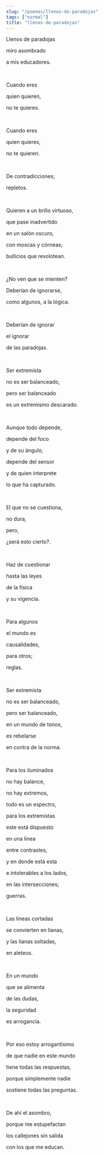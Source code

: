 ```yaml
---
slug: "/poemas/llenos-de-paradojas"
tags: ["normal"]
title: "llenos-de-paradojas"
---
```

Llenos de paradojas

miro asombrado

a mis educadores.

&nbsp;

Cuando eres

quien quieren,

no te quieres.

&nbsp;

Cuando eres

quien quieres,

no te quieren.

&nbsp;

De contradicciones;

repletos.

&nbsp;

Quieren a un brillo virtuoso,

que pase inadvertido

en un salón oscuro,

con moscas y córneas;

bullicios que revolotean.

&nbsp;

¿No ven que se mienten?

Deberían de ignorarse,

como algunos, a la lógica.

&nbsp;

Deberían de ignorar

el ignorar

de las paradojas.

&nbsp;

Ser extremista

no es ser balanceado,

pero ser balanceado

es un extremismo descarado.

&nbsp;

Aunque todo depende,

depende del foco

y de su ángulo,

depende del sensor

y de quien interprete

lo que ha capturado.

&nbsp;

El que no se cuestiona,

no dura,

pero,

¿será esto cierto?.

&nbsp;

Haz de cuestionar

hasta las leyes

de la física

y su vigencia.

&nbsp;

Para algunos

el mundo es

causalidades,

para otros;

reglas.

&nbsp;

Ser extremista

no es ser balanceado,

pero ser balanceado,

en un mundo de tonos,

es rebelarse

en contra de la norma.

&nbsp;

Para los iluminados

no hay balance,

no hay extremos,

todo es un espectro,

para los extremistas

este está dispuesto

en una línea

entre contrastes,

y en donde está esta

e intolerables a los lados,

en las intersecciones;

guerras.

&nbsp;

Las líneas cortadas

se convierten en lianas,

y las lianas soltadas,

en aleteos.

&nbsp;

En un mundo

que se alimenta

de las dudas,

la seguridad

es arrogancia.

&nbsp;

Por eso estoy arrogantísimo

de que nadie en este mundo

tiene todas las respuestas,

porque simplemente nadie

sostiene todas las preguntas.

&nbsp;

De ahí el asombro,

porque me estupefactan

los callejones sin salida

con los que me educan.